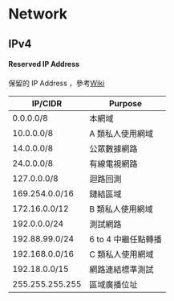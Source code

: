 Network
=======

IPv4
----

#### Reserved IP Address

保留的 IP Address ，參考[Wiki](https://en.wikipedia.org/wiki/Reserved_IP_addresses)

|     IP/CIDR     |       Purpose       |
|  -------------  |  -----------------  |
| 0.0.0.0/8       | 本網域              |
| 10.0.0.0/8      | A 類私人使用網域    |
| 14.0.0.0/8      | 公眾數據網路        |
| 24.0.0.0/8      | 有線電視網路        |
| 127.0.0.0/8     | 迴路回測            |
| 169.254.0.0/16  | 鏈結區域            |
| 172.16.0.0/12   | B 類私人使用網域    |
| 192.0.0.0/24    | 測試網路            |
| 192.88.99.0/24  | 6 to 4 中繼任點轉播 |
| 192.168.0.0/16  | C 類私人使用網域    |
| 192.18.0.0/15   | 網路連結標準測試    |
| 255.255.255.255 | 區域廣播位址        |
